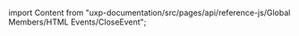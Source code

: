 
import Content from "uxp-documentation/src/pages/api/reference-js/Global Members/HTML Events/CloseEvent";

<Content query="product=photoshop"/>
